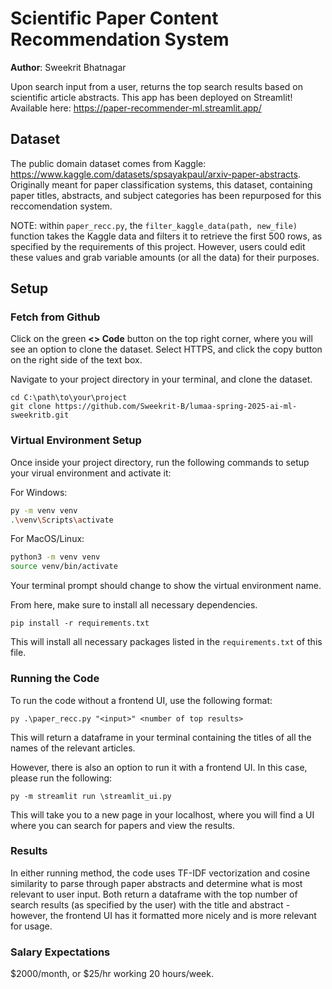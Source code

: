 # Scientific Paper Content Recommendation System

**Author**: Sweekrit Bhatnagar

Upon search input from a user, returns the top search results based on scientific article abstracts.
This app has been deployed on Streamlit! Available here: https://paper-recommender-ml.streamlit.app/

## Dataset

The public domain dataset comes from Kaggle: https://www.kaggle.com/datasets/spsayakpaul/arxiv-paper-abstracts. Originally meant for paper classification systems, this dataset, containing paper titles, abstracts, and subject categories has been repurposed for this reccomendation system.

NOTE: within `paper_recc.py`, the `filter_kaggle_data(path, new_file)` function takes the Kaggle data and filters it to retrieve the first 500 rows, as specified by the requirements of this project. However, users could edit these values and grab variable amounts (or all the data) for their purposes.

## Setup

### Fetch from Github

Click on the green **<> Code** button on the top right corner, where you will see an option to clone the dataset. Select HTTPS, and click the copy button on the right side of the text box.

Navigate to your project directory in your terminal, and clone the dataset.

```
cd C:\path\to\your\project
git clone https://github.com/Sweekrit-B/lumaa-spring-2025-ai-ml-sweekritb.git
```

### Virtual Environment Setup

Once inside your project directory, run the following commands to setup your virual environment and activate it:

For Windows:

```bash Windows
py -m venv venv
.\venv\Scripts\activate
```

For MacOS/Linux:

```bash MacOS/Linux
python3 -m venv venv
source venv/bin/activate
```

Your terminal prompt should change to show the virtual environment name.

From here, make sure to install all necessary dependencies.

```
pip install -r requirements.txt
```

This will install all necessary packages listed in the `requirements.txt` of this file.

### Running the Code

To run the code without a frontend UI, use the following format:

```
py .\paper_recc.py "<input>" <number of top results>
```

This will return a dataframe in your terminal containing the titles of all the names of the relevant articles.

However, there is also an option to run it with a frontend UI. In this case, please run the following:

```
py -m streamlit run \streamlit_ui.py
```

This will take you to a new page in your localhost, where you will find a UI where you can search for papers and view the results.

### Results

In either running method, the code uses TF-IDF vectorization and cosine similarity to parse through paper abstracts and determine what is most relevant to user input. Both return a dataframe with the top number of search results (as specified by the user) with the title and abstract - however, the frontend UI has it formatted more nicely and is more relevant for usage.

### Salary Expectations

$2000/month, or $25/hr working 20 hours/week.
